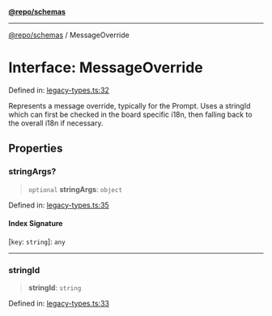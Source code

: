 [**@repo/schemas**](../README.md)

***

[@repo/schemas](../globals.md) / MessageOverride

# Interface: MessageOverride

Defined in: [legacy-types.ts:32](https://github.com/alexqguo/drinking-board-game-v3/blob/e685f3b5240058db25c494e5486105704e4feaf9/packages/schemas/src/legacy-types.ts#L32)

Represents a message override, typically for the Prompt. Uses a stringId which can
first be checked in the board specific i18n, then falling back to the overall i18n
if necessary.

## Properties

### stringArgs?

> `optional` **stringArgs**: `object`

Defined in: [legacy-types.ts:35](https://github.com/alexqguo/drinking-board-game-v3/blob/e685f3b5240058db25c494e5486105704e4feaf9/packages/schemas/src/legacy-types.ts#L35)

#### Index Signature

\[`key`: `string`\]: `any`

***

### stringId

> **stringId**: `string`

Defined in: [legacy-types.ts:33](https://github.com/alexqguo/drinking-board-game-v3/blob/e685f3b5240058db25c494e5486105704e4feaf9/packages/schemas/src/legacy-types.ts#L33)
